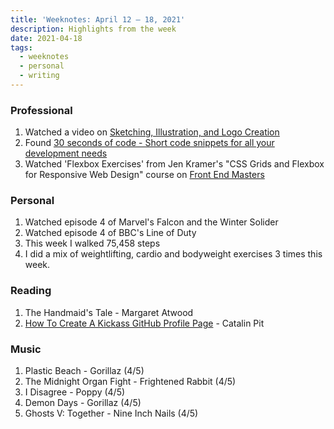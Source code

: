 ```yaml
---
title: 'Weeknotes: April 12 – 18, 2021'
description: Highlights from the week
date: 2021-04-18
tags:
  - weeknotes
  - personal
  - writing
---
```


### Professional

1. Watched a video on [Sketching, Illustration, and Logo Creation](https://www.learnwithjason.dev/sketching-illustration-logo-creation 'Sketching, Illustration, and Logo Creation by learnwithjason.dev')
2. Found [30 seconds of code - Short code snippets for all your development needs](https://www.30secondsofcode.org/ '30 seconds of code - Short code snippets for all your development needs')
3. Watched 'Flexbox Exercises' from Jen Kramer's "CSS Grids and Flexbox for Responsive Web Design" course on [Front End Masters](https://frontendmasters.com/courses/css-grids-flexbox/ 'Front End Masters')

### Personal

1. Watched episode 4 of Marvel's Falcon and the Winter Solider
2. Watched episode 4 of BBC's Line of Duty
3. This week I walked 75,458 steps
4. I did a mix of weightlifting, cardio and bodyweight exercises 3 times this week.

### Reading

1. The Handmaid's Tale - Margaret Atwood
2. [How To Create A Kickass GitHub Profile Page](https://app.daily.dev/posts/IAiuL1-1n) - Catalin Pit

### Music

1. Plastic Beach - Gorillaz (4/5)
2. The Midnight Organ Fight - Frightened Rabbit (4/5)
3. I Disagree - Poppy (4/5)
4. Demon Days - Gorillaz (4/5)
5. Ghosts V: Together - Nine Inch Nails (4/5)
